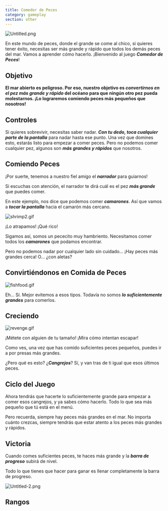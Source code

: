 ```yaml
---
title: Comedor de Peces
category: gameplay
section: other
---
```

![Untitled.png](https://help.studycat.com/hc/article_attachments/34916165069849)

En este mundo de peces, donde el grande se come al chico, si quieres tener éxito, necesitas ser más grande y rápido que todos los demás peces del mar. Vamos a aprender cómo hacerlo. ¡Bienvenido al juego ***Comedor de Peces***!

## **Objetivo**

**El mar abierto es peligroso. Por eso, nuestro objetivo es ***convertirnos en el pez más grande y rápido*** del océano para que ningún otro pez pueda molestarnos. ¡Lo lograremos comiendo peces más pequeños que nosotros!**

## **Controles**

Si quieres sobrevivir, necesitas saber nadar. ***Con tu dedo, toca cualquier parte de la pantalla*** para nadar hasta ese punto. Una vez que domines esto, estarás listo para empezar a comer peces. Pero no podemos comer cualquier pez, algunos son ***más grandes y rápidos*** que nosotros.

## **Comiendo Peces**

¡Por suerte, tenemos a nuestro fiel amigo el ***narrador*** para guiarnos!

Si escuchas con atención, el narrador te dirá cuál es el pez ***más grande*** que puedes comer.

En este ejemplo, nos dice que podemos comer ***camarones***. Así que vamos a ***tocar la pantalla*** hacia el camarón más cercano.

![shrimp2.gif](https://help.studycat.com/hc/article_attachments/34916149686297)

¡Lo atrapamos! ¡Qué rico!

Sigamos así, somos un pececito muy hambriento. Necesitamos comer todos los ***camarones*** que podamos encontrar.

Pero no podemos nadar por cualquier lado sin cuidado... ¡Hay peces más grandes cerca! O... ¿con aletas?

## **Convirtiéndonos en Comida de Peces**

![fishfood.gif](https://help.studycat.com/hc/article_attachments/34918253174937)

Eh... Sí. Mejor evitemos a esos tipos. Todavía no somos ***lo suficientemente grandes*** para comerlos.

## **Creciendo**

![revenge.gif](https://help.studycat.com/hc/article_attachments/34918253176345)

¡Métete con alguien de tu tamaño! ¡Mira cómo intentan escapar!

Como ves, una vez que has comido suficientes peces pequeños, puedes ir a por presas más grandes.

¿Pero qué es esto? ¿***Cangrejos***? Sí, y van tras de ti igual que esos últimos peces.

## **Ciclo del Juego**

Ahora tendrás que hacerte lo suficientemente grande para empezar a comer esos cangrejos, y ya sabes cómo hacerlo. Todo lo que sea más pequeño que tú está en el menú.

Pero recuerda, siempre hay peces más grandes en el mar. No importa cuánto crezcas, siempre tendrás que estar atento a los peces más grandes y rápidos.

## **Victoria**

Cuando comes suficientes peces, te haces más grande y la ***barra de progreso*** subirá de nivel.

Todo lo que tienes que hacer para ganar es llenar completamente la barra de progreso.

![Untitled-2.png](https://help.studycat.com/hc/article_attachments/34918234335641)

## **Rangos**